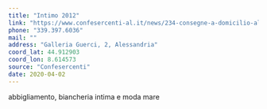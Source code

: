 ```yaml
---
title: "Intimo 2012"
link: "https://www.confesercenti-al.it/news/234-consegne-a-domicilio-alessandria-lista-aggiornata-al-26-marzo.html"
phone: "339.397.6036"
mail: ""
address: "Galleria Guerci, 2, Alessandria"
coord_lat: 44.912903
coord_lon: 8.614573
source: "Confesercenti"
date: 2020-04-02
---
```


abbigliamento, biancheria intima e moda mare
